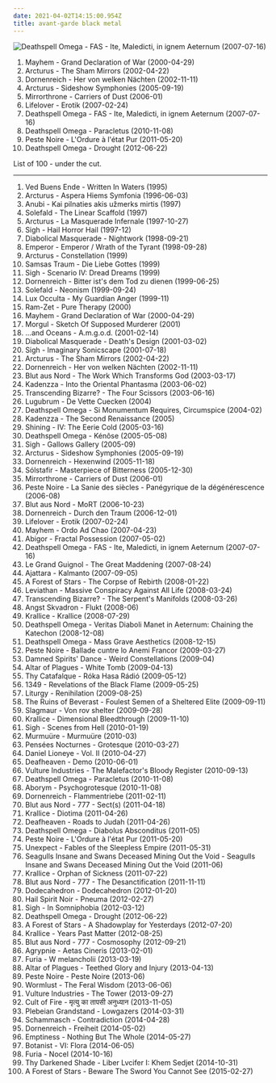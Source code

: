 ```yaml
---
date: 2021-04-02T14:15:00.954Z
title: avant-garde black metal
---
```

![Deathspell Omega - FAS - Ite, Maledicti, in ignem Aeternum (2007-07-16)](http://coverartarchive.org/release/98ed235a-2f5c-44e9-8f94-1373fcd7dc4e/1981275082-500.jpg "Deathspell Omega - FAS - Ite, Maledicti, in ignem Aeternum (2007-07-16)")
<ol class="albums">
<li data-cover="http://coverartarchive.org/release/12e3767d-d674-4150-bc52-9d197c7778c1/13866484117-500.jpg" data-tags="black metal" role="button">Mayhem - Grand Declaration of War (2000-04-29)</li>
<li data-cover="https://via.placeholder.com/450" data-tags="avant-garde metal, progressive metal" role="button">Arcturus - The Sham Mirrors (2002-04-22)</li>
<li data-cover="http://coverartarchive.org/release/fb617532-242d-4fb3-8c2f-99182c81c853/13549940233-500.jpg" data-tags="black metal, melodic black metal" role="button">Dornenreich - Her von welken Nächten (2002-11-11)</li>
<li data-cover="http://coverartarchive.org/release/b3c03147-9b30-4fda-88ea-44fe6718d288/15541386321-500.jpg" data-tags="avant-garde metal, progressive metal" role="button">Arcturus - Sideshow Symphonies (2005-09-19)</li>
<li data-cover="https://via.placeholder.com/450" data-tags="symphonic black metal, progressive black metal" role="button">Mirrorthrone - Carriers of Dust (2006-01)</li>
<li data-cover="http://coverartarchive.org/release/eddac426-6a41-4f99-9388-57f5f95d7e1d/1061800706-500.jpg" data-tags="depressive rock, depressive black metal, black metal, metal" role="button">Lifelover - Erotik (2007-02-24)</li>
<li data-cover="http://coverartarchive.org/release/98ed235a-2f5c-44e9-8f94-1373fcd7dc4e/1981275082-500.jpg" data-tags="black metal" role="button">Deathspell Omega - FAS - Ite, Maledicti, in ignem Aeternum (2007-07-16)</li>
<li data-cover="http://coverartarchive.org/release/38fc41d1-a027-42f5-9422-73efd50612de/1969541959-500.jpg" data-tags="black metal" role="button">Deathspell Omega - Paracletus (2010-11-08)</li>
<li data-cover="http://coverartarchive.org/release/5a8e9053-a923-4adf-8866-576270a6ccb7/1223508809-500.jpg" data-tags="black metal, avant-garde black metal, post-black metal, experimental" role="button">Peste Noire - L'Ordure à l'état Pur (2011-05-20)</li>
<li data-cover="https://via.placeholder.com/450" data-tags="black metal" role="button">Deathspell Omega - Drought (2012-06-22)</li>
</ol>
List of 100 - under the cut.
<!-- more -->

_________________

<ol class="albums">
<li data-cover="http://coverartarchive.org/release/9cef27a5-992b-4297-ade4-a107b2c2c2bd/15269986537-500.jpg" data-tags="black metal, progressive metal" role="button">
Ved Buens Ende - Written In Waters (1995)
</li>
<li data-cover="https://via.placeholder.com/450" data-tags="black metal" role="button">
Arcturus - Aspera Hiems Symfonia (1996-06-03)
</li>
<li data-cover="https://via.placeholder.com/450" data-tags="avant-garde metal, avant-garde black metal" role="button">
Anubi - Kai pilnaties akis užmerks mirtis (1997)
</li>
<li data-cover="http://coverartarchive.org/release/74020eb9-4860-4c6c-8126-af55689a9b22/14993934735-500.jpg" data-tags="black metal, avant-garde metal" role="button">
Solefald - The Linear Scaffold (1997)
</li>
<li data-cover="http://coverartarchive.org/release/641293ff-c29e-483c-8f79-b07eab011344/6167514371-500.jpg" data-tags="avant-garde metal" role="button">
Arcturus - La Masquerade Infernale (1997-10-27)
</li>
<li data-cover="http://coverartarchive.org/release/50b9a8dc-fb9b-4872-839d-44ce9ec5a978/25640443565-500.jpg" data-tags="black metal, 1997, progressive metal, avant-garde metal" role="button">
Sigh - Hail Horror Hail (1997-12)
</li>
<li data-cover="http://coverartarchive.org/release/757a25d7-2175-4b03-a13e-b634e721230b/19391920185-500.jpg" data-tags="black metal" role="button">
Diabolical Masquerade - Nightwork (1998-09-21)
</li>
<li data-cover="https://img.discogs.com/LpWPSsMRdJF3kGrFKD92rw4aDp0=/fit-in/600x378/filters:strip_icc():format(jpeg):mode_rgb():quality(90)/discogs-images/R-5555198-1414235134-6501.jpeg.jpg" data-tags="black metal" role="button">
Emperor - Emperor / Wrath of the Tyrant (1998-09-28)
</li>
<li data-cover="http://coverartarchive.org/release/a3aac110-ff7a-4150-a365-f9c05941d0da/8675891124-500.jpg" data-tags="black metal" role="button">
Arcturus - Constellation (1999)
</li>
<li data-cover="http://coverartarchive.org/release/8e3f6d0d-ab30-4585-a05e-d7fb0f1bdfa5/17889690021-500.jpg" data-tags="black metal, gothic, gothic metal" role="button">
Samsas Traum - Die Liebe Gottes (1999)
</li>
<li data-cover="http://coverartarchive.org/release/c9c67f9d-de5c-42b8-b594-b7fc5f2df435/14204920860-500.jpg" data-tags="black metal, progressive metal, 1999, progressive black metal" role="button">
Sigh - Scenario IV: Dread Dreams (1999)
</li>
<li data-cover="https://img.discogs.com/TNd4JHAc_IFTvTJ67mKa0T_I9Mo=/fit-in/296x300/filters:strip_icc():format(jpeg):mode_rgb():quality(90)/discogs-images/R-1344097-1211355374.jpeg.jpg" data-tags="black metal" role="button">
Dornenreich - Bitter ist's dem Tod zu dienen (1999-06-25)
</li>
<li data-cover="https://via.placeholder.com/450" data-tags="avant-garde metal" role="button">
Solefald - Neonism (1999-09-24)
</li>
<li data-cover="http://coverartarchive.org/release/9ff0ff83-0b85-4f18-9de0-9daac8cc0711/4861600829-500.jpg" data-tags="avant-garde metal, symphonic black metal, black metal" role="button">
Lux Occulta - My Guardian Anger (1999-11)
</li>
<li data-cover="https://img.discogs.com/JtvIpkBpQdVFzyJhTe3Q0GyP7RE=/fit-in/600x600/filters:strip_icc():format(jpeg):mode_rgb():quality(90)/discogs-images/R-947722-1309533301.jpeg.jpg" data-tags="2000, black metal, gothic metal" role="button">
Ram-Zet - Pure Therapy (2000)
</li>
<li data-cover="http://coverartarchive.org/release/12e3767d-d674-4150-bc52-9d197c7778c1/13866484117-500.jpg" data-tags="black metal" role="button">
Mayhem - Grand Declaration of War (2000-04-29)
</li>
<li data-cover="https://img.discogs.com/oDdMrmdYoTd4N8ivudi27yXSLpE=/fit-in/600x605/filters:strip_icc():format(jpeg):mode_rgb():quality(90)/discogs-images/R-2343012-1560775367-3547.jpeg.jpg" data-tags="black metal, symphonic black metal" role="button">
Morgul - Sketch Of Supposed Murderer (2001)
</li>
<li data-cover="http://coverartarchive.org/release/19d833ea-54b2-4ac0-822b-37d5a2839999/18639976578-500.jpg" data-tags="industrial black metal, industrial metal" role="button">
...and Oceans - A.m.g.o.d. (2001-02-14)
</li>
<li data-cover="http://coverartarchive.org/release/317cb4c1-4a8a-4808-8d73-72841f8667e3/27836538854-500.jpg" data-tags="2001, black metal, symphonic black metal, progressive black metal, progressive metal, avant-garde metal" role="button">
Diabolical Masquerade - Death's Design (2001-03-02)
</li>
<li data-cover="http://coverartarchive.org/release/586892ba-92bb-4f69-b06b-edd71a48cd97/12966542161-500.jpg" data-tags="avant-garde metal, progressive metal, psychedelic" role="button">
Sigh - Imaginary Sonicscape (2001-07-18)
</li>
<li data-cover="https://via.placeholder.com/450" data-tags="avant-garde metal, progressive metal" role="button">
Arcturus - The Sham Mirrors (2002-04-22)
</li>
<li data-cover="http://coverartarchive.org/release/fb617532-242d-4fb3-8c2f-99182c81c853/13549940233-500.jpg" data-tags="black metal, melodic black metal" role="button">
Dornenreich - Her von welken Nächten (2002-11-11)
</li>
<li data-cover="http://coverartarchive.org/release/3d4fc85f-fd33-34f5-9974-c58599edb290/1969312537-500.jpg" data-tags="black metal, atmospheric black metal" role="button">
Blut aus Nord - The Work Which Transforms God (2003-03-17)
</li>
<li data-cover="https://img.discogs.com/6xI_Wsr3rsYVkCczlATnOMbxLP0=/fit-in/600x598/filters:strip_icc():format(jpeg):mode_rgb():quality(90)/discogs-images/R-5504387-1395082042-9698.jpeg.jpg" data-tags="2003, black metal, progressive black metal" role="button">
Kadenzza - Into the Oriental Phantasma (2003-06-02)
</li>
<li data-cover="https://via.placeholder.com/450" data-tags="black metal, progressive black metal, avant-garde black metal" role="button">
Transcending Bizarre? - The Four Scissors (2003-06-16)
</li>
<li data-cover="https://via.placeholder.com/450" data-tags="2004, avant-garde black metal" role="button">
Lugubrum - De Vette Cuecken (2004)
</li>
<li data-cover="https://via.placeholder.com/450" data-tags="black metal" role="button">
Deathspell Omega - Si Monumentum Requires, Circumspice (2004-02)
</li>
<li data-cover="https://via.placeholder.com/450" data-tags="2005, avant-garde metal" role="button">
Kadenzza - The Second Renaissance (2005)
</li>
<li data-cover="http://coverartarchive.org/release/a74c5438-7887-4edc-950e-e734af918f43/21671803216-500.jpg" data-tags="black metal" role="button">
Shining - IV: The Eerie Cold (2005-03-16)
</li>
<li data-cover="http://coverartarchive.org/release/afc535b1-7cb7-4cb6-88c7-7390876cc41f/1981370319-500.jpg" data-tags="black metal" role="button">
Deathspell Omega - Kénôse (2005-05-08)
</li>
<li data-cover="http://coverartarchive.org/release/b73f32f7-bb46-419d-96ab-15b91ec6584f/6773460285-500.jpg" data-tags="progressive metal, avant-garde metal, 2005" role="button">
Sigh - Gallows Gallery (2005-09)
</li>
<li data-cover="http://coverartarchive.org/release/b3c03147-9b30-4fda-88ea-44fe6718d288/15541386321-500.jpg" data-tags="avant-garde metal, progressive metal" role="button">
Arcturus - Sideshow Symphonies (2005-09-19)
</li>
<li data-cover="https://img.discogs.com/F0HVUh_1f0T-RbSDYCNyWMjGiz0=/fit-in/273x300/filters:strip_icc():format(jpeg):mode_rgb():quality(90)/discogs-images/R-1938906-1253740479.jpeg.jpg" data-tags="black metal, acoustic" role="button">
Dornenreich - Hexenwind (2005-11-18)
</li>
<li data-cover="http://coverartarchive.org/release/cccebdc4-11d7-4650-8bbc-d39c3be45e9b/6115422720-500.jpg" data-tags="post-black metal, progressive metal" role="button">
Sólstafir - Masterpiece of Bitterness (2005-12-30)
</li>
<li data-cover="https://via.placeholder.com/450" data-tags="symphonic black metal, progressive black metal" role="button">
Mirrorthrone - Carriers of Dust (2006-01)
</li>
<li data-cover="http://coverartarchive.org/release/17a846de-17d7-4bba-b628-ffecf724d5e1/6237246119-500.jpg" data-tags="black metal" role="button">
Peste Noire - La Sanie des siècles - Panégyrique de la dégénérescence (2006-08)
</li>
<li data-cover="http://coverartarchive.org/release/aaa514a1-c420-4558-9a0d-c20799269c45/5255983221-500.jpg" data-tags="black metal, ambient black metal, dark ambient, atmospheric black metal" role="button">
Blut aus Nord - MoRT (2006-10-23)
</li>
<li data-cover="https://img.discogs.com/qrnSi5sXP1rNbJ_x-IqRIEzGLlw=/fit-in/400x400/filters:strip_icc():format(jpeg):mode_rgb():quality(90)/discogs-images/R-3820815-1345724781-5623.jpeg.jpg" data-tags="black metal" role="button">
Dornenreich - Durch den Traum (2006-12-01)
</li>
<li data-cover="http://coverartarchive.org/release/eddac426-6a41-4f99-9388-57f5f95d7e1d/1061800706-500.jpg" data-tags="depressive rock, depressive black metal, black metal, metal" role="button">
Lifelover - Erotik (2007-02-24)
</li>
<li data-cover="https://via.placeholder.com/450" data-tags="black metal" role="button">
Mayhem - Ordo Ad Chao (2007-04-23)
</li>
<li data-cover="http://coverartarchive.org/release/2cbde0c1-4bc5-4370-a6f7-9996506ed4af/21616934420-500.jpg" data-tags="black metal, industrial black metal" role="button">
Abigor - Fractal Possession (2007-05-02)
</li>
<li data-cover="http://coverartarchive.org/release/98ed235a-2f5c-44e9-8f94-1373fcd7dc4e/1981275082-500.jpg" data-tags="black metal" role="button">
Deathspell Omega - FAS - Ite, Maledicti, in ignem Aeternum (2007-07-16)
</li>
<li data-cover="https://via.placeholder.com/450" data-tags="symphonic black metal" role="button">
Le Grand Guignol - The Great Maddening (2007-08-24)
</li>
<li data-cover="https://via.placeholder.com/450" data-tags="black metal, dark metal" role="button">
Ajattara - Kalmanto (2007-09-05)
</li>
<li data-cover="https://via.placeholder.com/450" data-tags="black metal, atmospheric black metal, progressive black metal" role="button">
A Forest of Stars - The Corpse of Rebirth (2008-01-22)
</li>
<li data-cover="http://coverartarchive.org/release/0c301c29-fb31-4968-9ff9-b44433ed3f2a/2694524133-500.jpg" data-tags="black metal" role="button">
Leviathan - Massive Conspiracy Against All Life (2008-03-24)
</li>
<li data-cover="https://via.placeholder.com/450" data-tags="black metal" role="button">
Transcending Bizarre? - The Serpent's Manifolds (2008-03-26)
</li>
<li data-cover="https://via.placeholder.com/450" data-tags="black metal" role="button">
Angst Skvadron - Flukt (2008-06)
</li>
<li data-cover="http://coverartarchive.org/release/d99e08d4-7296-4caf-9aa8-def9985ad9a2/11356617677-500.jpg" data-tags="black metal" role="button">
Krallice - Krallice (2008-07-29)
</li>
<li data-cover="http://coverartarchive.org/release/6c3f4271-c8c3-3aa2-8567-f9f92f06843e/1969579047-500.jpg" data-tags="black metal" role="button">
Deathspell Omega - Veritas Diaboli Manet in Aeternum: Chaining the Katechon (2008-12-08)
</li>
<li data-cover="http://coverartarchive.org/release/98bc556d-1e43-4759-8f3a-95debe32e5c6/1969367104-500.jpg" data-tags="black metal" role="button">
Deathspell Omega - Mass Grave Aesthetics (2008-12-15)
</li>
<li data-cover="http://coverartarchive.org/release/1eb43f46-8361-48cd-a4d2-bc4b47430e2c/2198762268-500.jpg" data-tags="black metal" role="button">
Peste Noire - Ballade cuntre lo Anemi Francor (2009-03-27)
</li>
<li data-cover="https://via.placeholder.com/450" data-tags="progressive metal, avant-garde metal, avant-garde black metal" role="button">
Damned Spirits' Dance - Weird Constellations (2009-04)
</li>
<li data-cover="http://coverartarchive.org/release/508cd265-21f1-4e9c-a995-ecc620bbd53f/2663399057-500.jpg" data-tags="black metal, atmospheric black metal" role="button">
Altar of Plagues - White Tomb (2009-04-13)
</li>
<li data-cover="http://coverartarchive.org/release/a2f48af0-f0a6-4368-9a11-4282d0a30dc3/10081496959-500.jpg" data-tags="avant-garde metal, black metal" role="button">
Thy Catafalque - Róka Hasa Rádió (2009-05-12)
</li>
<li data-cover="https://img.discogs.com/CkBSsvg2C8X1iWgsZLpkqZEGXq0=/fit-in/150x150/filters:strip_icc():format(jpeg):mode_rgb():quality(90)/discogs-images/R-6141682-1412114317-4162.jpeg.jpg" data-tags="black metal" role="button">
1349 - Revelations of the Black Flame (2009-05-25)
</li>
<li data-cover="https://via.placeholder.com/450" data-tags="black metal" role="button">
Liturgy - Renihilation (2009-08-25)
</li>
<li data-cover="https://via.placeholder.com/450" data-tags="2009" role="button">
The Ruins of Beverast - Foulest Semen of a Sheltered Elite (2009-09-11)
</li>
<li data-cover="http://coverartarchive.org/release/ee514ec5-bb77-4704-a314-67f8be8f6f1c/12274788716-500.jpg" data-tags="2009, metal, industrial black metal" role="button">
Slagmaur - Von rov shelter (2009-09-28)
</li>
<li data-cover="http://coverartarchive.org/release/39fec153-c55a-4b18-88b3-885260374ffc/11356273648-500.jpg" data-tags="black metal" role="button">
Krallice - Dimensional Bleedthrough (2009-11-10)
</li>
<li data-cover="http://coverartarchive.org/release/af2b58ce-66c3-48ee-ab16-659706711b5d/28819853007-500.jpg" data-tags="black metal, 2010, avant-garde metal" role="button">
Sigh - Scenes from Hell (2010-01-19)
</li>
<li data-cover="http://coverartarchive.org/release/49b07c4d-f30a-418f-8959-bad1d10b4f31/3489902727-500.jpg" data-tags="2010, black metal, ambient" role="button">
Murmuüre - Murmuüre (2010-03)
</li>
<li data-cover="https://img.discogs.com/VPyQTfFjqRt4LTaV_lVmbfDWKcQ=/fit-in/336x336/filters:strip_icc():format(jpeg):mode_rgb():quality(90)/discogs-images/R-4192300-1358109989-3683.jpeg.jpg" data-tags="2010, black metal, depressive black metal" role="button">
Pensées Nocturnes - Grotesque (2010-03-27)
</li>
<li data-cover="https://img.discogs.com/SGiyQBMz0KL3b7nz4UhC2eOVtbc=/fit-in/400x400/filters:strip_icc():format(jpeg):mode_rgb():quality(90)/discogs-images/R-2780815-1300730217.jpeg.jpg" data-tags="melodic black metal" role="button">
Daniel Lioneye - Vol. II (2010-04-27)
</li>
<li data-cover="http://coverartarchive.org/release/df822457-1a3f-4806-86fe-143d3ce09f65/7983414746-500.jpg" data-tags="all things annoying in the world put together into one stupid bitch, post-black metal, hiv positive, i hope you get shot, female fronted metal, hair metal, skinhead, reggaeton, female vocalist, queercore, rac, goregrind, homocore, deathcore, brutal death metal, nsbm, deathgrind, faggot, approximately 1000 times less pleasant than extreme anal caving, crunkcore, brutal deathcore, the worst thing ever to happen to music, shit only a fag would listen to, shit only a retard would listen to, national socialist black metal, fashioncore, dildocore, antifa, goatse, moshcore, everytime you listen to this crap a truck hits a granny, they look like serial prostitutes with fake dildos to scare little kids, i would rather beat myself to death with a hammer than listen to this, more gay than a san fransisco man in a hawaiian shirt sniffing some liquid gold and watching sex in the city, micropenis, music to suck cock to, homoerotic, melodic dildocore, music to listen while pederasting, raped in public by barney, colossal faggot, i would rather eat shit for the rest of my life than listen to this, music to have anal sex to, as awesome has having testicles in your face when you wake up, satanic dildocore, fart machine, brutal fagcore, spermgrind, dr gay and his gang of faggots, ambient dildocore, slamming guttural satanic buttcore, crimes against humanity, when i listen to them i dont have to buy peptobysmol anymore, trashbag filled with vomit, rapes my ears, shit being pumped into my head through a fire hose" role="button">
Deafheaven - Demo (2010-06-01)
</li>
<li data-cover="http://coverartarchive.org/release/328bdefc-496a-4671-b87a-e6918c75a5dd/8809240156-500.jpg" data-tags="progressive metal, black metal, avant-garde black metal" role="button">
Vulture Industries - The Malefactor's Bloody Register (2010-09-13)
</li>
<li data-cover="http://coverartarchive.org/release/38fc41d1-a027-42f5-9422-73efd50612de/1969541959-500.jpg" data-tags="black metal" role="button">
Deathspell Omega - Paracletus (2010-11-08)
</li>
<li data-cover="https://via.placeholder.com/450" data-tags="black metal, metal, progressive metal, industrial metal, avant-garde black metal, industrial black metal" role="button">
Aborym - Psychogrotesque (2010-11-08)
</li>
<li data-cover="https://img.discogs.com/3sQwM5lfulY3vU5sNNizFNiGypw=/fit-in/150x150/filters:strip_icc():format(jpeg):mode_rgb():quality(90)/discogs-images/R-570929-1182097706.jpeg.jpg" data-tags="black metal" role="button">
Dornenreich - Flammentriebe (2011-02-11)
</li>
<li data-cover="http://coverartarchive.org/release/bb33f4ad-af8d-4515-b4ba-57241a47333f/3828317945-500.jpg" data-tags="black metal, 2011, atmospheric black metal, industrial black metal" role="button">
Blut aus Nord - 777 - Sect(s) (2011-04-18)
</li>
<li data-cover="http://coverartarchive.org/release/ee632194-3255-485b-936c-dc3654066cf8/11356172981-500.jpg" data-tags="black metal, progressive black metal" role="button">
Krallice - Diotima (2011-04-26)
</li>
<li data-cover="http://coverartarchive.org/release/e6b250b5-d81f-4303-95c0-460e1c3ce897/17498799005-500.jpg" data-tags="atmospheric black metal, black metal, post-rock" role="button">
Deafheaven - Roads to Judah (2011-04-26)
</li>
<li data-cover="http://coverartarchive.org/release/6b08665f-e562-4659-b345-9316d9f9eb83/1969337611-500.jpg" data-tags="black metal, progressive black metal" role="button">
Deathspell Omega - Diabolus Absconditus (2011-05)
</li>
<li data-cover="http://coverartarchive.org/release/5a8e9053-a923-4adf-8866-576270a6ccb7/1223508809-500.jpg" data-tags="black metal, avant-garde black metal, post-black metal, experimental" role="button">
Peste Noire - L'Ordure à l'état Pur (2011-05-20)
</li>
<li data-cover="http://coverartarchive.org/release/a06684e3-f175-42cf-a4cf-44c77530b18d/4803942518-500.jpg" data-tags="avant-garde metal" role="button">
Unexpect - Fables of the Sleepless Empire (2011-05-31)
</li>
<li data-cover="http://coverartarchive.org/release/22845a08-582f-499f-a3c2-3106688e5cbd/21505204915-500.jpg" data-tags="black metal, post-black metal" role="button">
Seagulls Insane and Swans Deceased Mining Out the Void - Seagulls Insane and Swans Deceased Mining Out the Void (2011-06)
</li>
<li data-cover="http://coverartarchive.org/release/d0f195cf-3005-4ce4-a9b5-bb9b7f88a43d/4701762532-500.jpg" data-tags="2011, black metal, atmospheric black metal, progressive black metal, avant-garde black metal, usa black metal" role="button">
Krallice - Orphan of Sickness (2011-07-22)
</li>
<li data-cover="http://coverartarchive.org/release/4296058d-8e55-4ec2-ac43-1216b05c93e8/1969287251-500.jpg" data-tags="black metal, 2011, industrial metal" role="button">
Blut aus Nord - 777 - The Desanctification (2011-11-11)
</li>
<li data-cover="https://via.placeholder.com/450" data-tags="2012" role="button">
Dodecahedron - Dodecahedron (2012-01-20)
</li>
<li data-cover="http://coverartarchive.org/release/214cd188-76b0-4af4-b306-0be1c8f25827/4836057519-500.jpg" data-tags="black metal" role="button">
Hail Spirit Noir - Pneuma (2012-02-27)
</li>
<li data-cover="http://coverartarchive.org/release/0a4f291c-49a1-4fae-be85-1358b76af9ce/6766463757-500.jpg" data-tags="2012" role="button">
Sigh - In Somniphobia (2012-03-12)
</li>
<li data-cover="https://via.placeholder.com/450" data-tags="black metal" role="button">
Deathspell Omega - Drought (2012-06-22)
</li>
<li data-cover="https://via.placeholder.com/450" data-tags="2012" role="button">
A Forest of Stars - A Shadowplay for Yesterdays (2012-07-20)
</li>
<li data-cover="https://via.placeholder.com/450" data-tags="2012" role="button">
Krallice - Years Past Matter (2012-08-25)
</li>
<li data-cover="http://coverartarchive.org/release/168700e3-0160-4793-b123-7abd8aafd86c/2220297744-500.jpg" data-tags="atmospheric black metal, post-black metal" role="button">
Blut aus Nord - 777 - Cosmosophy (2012-09-21)
</li>
<li data-cover="https://via.placeholder.com/450" data-tags="2013, black metal" role="button">
Agrypnie - Aetas Cineris (2013-02-01)
</li>
<li data-cover="https://via.placeholder.com/450" data-tags="black metal" role="button">
Furia - W melancholii (2013-03-19)
</li>
<li data-cover="http://coverartarchive.org/release/d4180adc-c684-4487-a7f4-4cd9ad567cde/21105860643-500.jpg" data-tags="2013, black metal, atmospheric black metal" role="button">
Altar of Plagues - Teethed Glory and Injury (2013-04-13)
</li>
<li data-cover="http://coverartarchive.org/release/84a7012e-4859-4577-8db7-b227d83a8f70/4647797966-500.jpg" data-tags="black metal, avant-garde black metal" role="button">
Peste Noire - Peste Noire (2013-06)
</li>
<li data-cover="http://coverartarchive.org/release/d6e9931a-ff74-4bdd-9011-a7ac10edac18/12057122680-500.jpg" data-tags="2013, avant-garde black metal" role="button">
Wormlust - The Feral Wisdom (2013-06-06)
</li>
<li data-cover="http://coverartarchive.org/release/681e36f2-442c-43dd-aad4-93ca98f14c14/7836195165-500.jpg" data-tags="progressive metal, 2013, avant-garde metal" role="button">
Vulture Industries - The Tower (2013-09-27)
</li>
<li data-cover="http://coverartarchive.org/release/6547097f-30d9-4cea-9b91-1c857bcfebbb/7568979011-500.jpg" data-tags="black metal" role="button">
Cult of Fire - मृत्यु का तापसी अनुध्यान (2013-11-05)
</li>
<li data-cover="http://coverartarchive.org/release/62841b29-08fa-46f0-bc83-26b1623abfe4/7546717875-500.jpg" data-tags="2014, black metal, metal, dissonant metal" role="button">
Plebeian Grandstand - Lowgazers (2014-03-31)
</li>
<li data-cover="https://via.placeholder.com/450" data-tags="2014, black metal, death metal, avant-garde black metal, orthodox black metal, avant-garde death metal" role="button">
Schammasch - Contradiction (2014-04-28)
</li>
<li data-cover="http://coverartarchive.org/release/801e18a2-2e20-4344-972a-943fe74a50e8/13550075712-500.jpg" data-tags="neofolk" role="button">
Dornenreich - Freiheit (2014-05-02)
</li>
<li data-cover="http://coverartarchive.org/release/41ba0c7a-a81e-4bd1-8af3-6aaa26f0a918/9370253436-500.jpg" data-tags="2014" role="button">
Emptiness - Nothing But The Whole (2014-05-27)
</li>
<li data-cover="https://img.discogs.com/qx2WQjBSnKuq7OL1srdvlo6viAU=/fit-in/600x599/filters:strip_icc():format(jpeg):mode_rgb():quality(90)/discogs-images/R-6990527-1431835683-4720.jpeg.jpg" data-tags="folk metal" role="button">
Botanist - VI: Flora (2014-06-05)
</li>
<li data-cover="http://coverartarchive.org/release/f8b3c6b5-41ee-4d40-843f-4f12f8f56c69/8674935013-500.jpg" data-tags="black metal, polish, 2014, polish black metal" role="button">
Furia - Nocel (2014-10-16)
</li>
<li data-cover="http://coverartarchive.org/release/5f64fab3-8b5d-4e63-9ea4-e5161dfc5f3f/8904895966-500.jpg" data-tags="2014, black metal, orthodox black metal" role="button">
Thy Darkened Shade - Liber Lvcifer I: Khem Sedjet (2014-10-31)
</li>
<li data-cover="http://coverartarchive.org/release/df80ae99-ac2e-4508-91f0-48cd97c07544/9175102018-500.jpg" data-tags="2015" role="button">
A Forest of Stars - Beware The Sword You Cannot See (2015-02-27)
</li>
</ol>